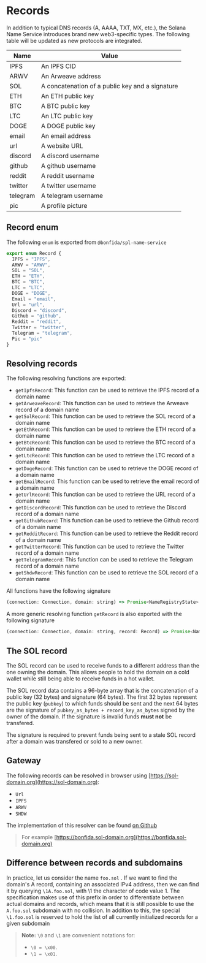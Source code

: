 # Records

In addition to typical DNS records (A, AAAA, TXT, MX, etc.), the Solana Name Service introduces brand new web3-specific types. The following table will be updated as new protocols are integrated.

| Name     | Value                                           |
| -------- | ----------------------------------------------- |
| IPFS     | An IPFS CID                                     |
| ARWV     | An Arweave address                              |
| SOL      | A concatenation of a public key and a signature |
| ETH      | An ETH public key                               |
| BTC      | A BTC public key                                |
| LTC      | An LTC public key                               |
| DOGE     | A DOGE public key                               |
| email    | An email address                                |
| url      | A website URL                                   |
| discord  | A discord username                              |
| github   | A github username                               |
| reddit   | A reddit username                               |
| twitter  | A twitter username                              |
| telegram | A telegram username                             |
| pic      | A profile picture                               |

## Record enum

The following `enum` is exported from `@bonfida/spl-name-service`

```js
export enum Record {
  IPFS = "IPFS",
  ARWV = "ARWV",
  SOL = "SOL",
  ETH = "ETH",
  BTC = "BTC",
  LTC = "LTC",
  DOGE = "DOGE",
  Email = "email",
  Url = "url",
  Discord = "discord",
  Github = "github",
  Reddit = "reddit",
  Twitter = "twitter",
  Telegram = "telegram",
  Pic = "pic"
}
```

## Resolving records

The following resolving functions are exported:

- `getIpfsRecord`: This function can be used to retrieve the IPFS record of a domain name
- `getArweaveRecord`: This function can be used to retrieve the Arweave record of a domain name
- `getSolRecord`: This function can be used to retrieve the SOL record of a domain name
- `getEthRecord`: This function can be used to retrieve the ETH record of a domain name
- `getBtcRecord`: This function can be used to retrieve the BTC record of a domain name
- `getLtcRecord`: This function can be used to retrieve the LTC record of a domain name
- `getDogeRecord`: This function can be used to retrieve the DOGE record of a domain name
- `getEmailRecord`: This function can be used to retrieve the email record of a domain name
- `getUrlRecord`: This function can be used to retrieve the URL record of a domain name
- `getDiscordRecord`: This function can be used to retrieve the Discord record of a domain name
- `getGithubRecord`: This function can be used to retrieve the Github record of a domain name
- `getRedditRecord`: This function can be used to retrieve the Reddit record of a domain name
- `getTwitterRecord`: This function can be used to retrieve the Twitter record of a domain name
- `getTelegramRecord`: This function can be used to retrieve the Telegram record of a domain name
- `getShdwRecord`: This function can be used to retrieve the SOL record of a domain name

All functions have the following signature

```js
(connection: Connection, domain: string) => Promise<NameRegistryState>
```

A more generic resolving function `getRecord` is also exported with the following signature

```js
(connection: Connection, domain: string, record: Record) => Promise<NameRegistryState>
```

## The SOL record

The SOL record can be used to receive funds to a different address than the one owning the domain. This allows people to hold the domain on a cold wallet while still being able to receive funds in a hot wallet.

The SOL record data contains a 96-byte array that is the concatenation of a public key (32 bytes) and signature (64 bytes). The first 32 bytes represent the public key (`pubkey`) to which funds should be sent and the next 64 bytes are the signature of `pubkey_as_bytes + record_key_as_bytes` signed by the owner of the domain. If the signature is invalid funds **must not** be transfered.

The signature is required to prevent funds being sent to a stale SOL record after a domain was transfered or sold to a new owner.

## Gateway

The following records can be resolved in browser using [https://sol-domain.org](https://sol-domain.org):

- `Url`
- `IPFS`
- `ARWV`
- `SHDW`

The implementation of this resolver can be found [on Github](https://github.com/Bonfida/name-resolver)

> For example [https://bonfida.sol-domain.org](https://bonfida.sol-domain.org)

## Difference between records and subdomains

In practice, let us consider the name `foo.sol` . If we want to find the domain's A record, containing an associated IPv4 address, then we can find it by querying `\1A.foo.sol`, with \1 the character of code value 1. The specification makes use of this prefix in order to differentiate between actual domains and records, which means that it is still possible to use the `A.foo.sol` subdomain with no collision.
In addition to this, the special `\1.foo.sol` is reserved to hold the list of all currently initialized records for a given subdomain

> **Note:** `\0` and `\1` are convenient notations for:
>
> - `\0 = \x00`.
> - `\1 = \x01`.
